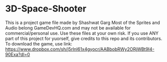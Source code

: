 # 3D-Space-Shooter
This is a project game file made by Shashwat Garg
Most of the Sprites and Audio belong GameDevHQ.com and may not be available for commercial/personal use.
Use these files at your own risk. 
If you use ANY part of this project for yuorself, give credits to this repo and its contributors.
To download the game, use link: https://www.dropbox.com/sh/j5rlnl61x4gyocr/AABbobRWy2ORjWBt9I4-90Exa?dl=0
